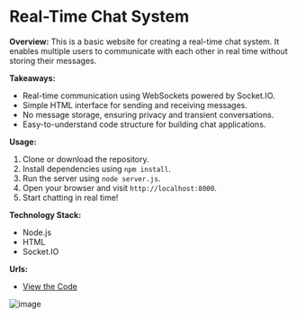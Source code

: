 # Real-Time Chat System

**Overview:** This is a basic website for creating a real-time chat system. It enables multiple users to communicate with each other in real time without storing their messages.

**Takeaways:**
- Real-time communication using WebSockets powered by Socket.IO.
- Simple HTML interface for sending and receiving messages.
- No message storage, ensuring privacy and transient conversations.
- Easy-to-understand code structure for building chat applications.

**Usage:**
1. Clone or download the repository.
2. Install dependencies using `npm install`.
3. Run the server using `node server.js`.
4. Open your browser and visit `http://localhost:8000`.
5. Start chatting in real time!

**Technology Stack:**
- Node.js
- HTML
- Socket.IO

**Urls:**
- [View the Code](https://github.com/scriptorShiva/Instant_Talk/)

![image](https://github.com/scriptorShiva/Instant_Talk/assets/100567280/c7b9a776-c4ed-4f0d-8dd5-4c57eecf5b5a)

